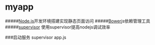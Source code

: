 # myapp


#####[Node.js](https://nodejs.org/)开发环境搭建实现静态页面访问
#####[Bower](https://bower.io/)js依赖管理工具
#####[supervisor](http://www.cnblogs.com/pigtail/archive/2013/01/08/2851056.html) 使用supervisor提高nodejs调试效率

###启动服务 supervisor app.js
